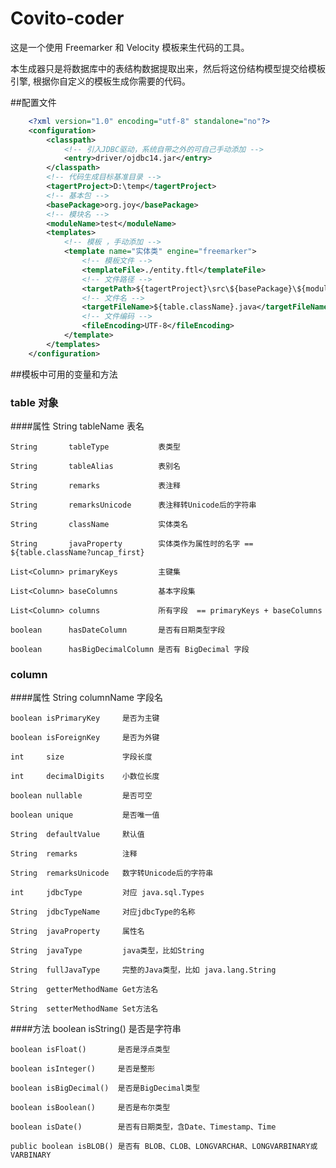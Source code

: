 Covito-coder
====
这是一个使用 Freemarker 和 Velocity 模板来生代码的工具。

本生成器只是将数据库中的表结构数据提取出来，然后将这份结构模型提交给模板引擎, 根据你自定义的模板生成你需要的代码。

##配置文件
```xml
    <?xml version="1.0" encoding="utf-8" standalone="no"?>
    <configuration>
        <classpath>
            <!-- 引入JDBC驱动，系统自带之外的可自己手动添加 -->
            <entry>driver/ojdbc14.jar</entry>
        </classpath>
        <!-- 代码生成目标基准目录 -->
        <tagertProject>D:\temp</tagertProject>
        <!-- 基本包 -->
        <basePackage>org.joy</basePackage>
        <!-- 模块名 -->
        <moduleName>test</moduleName>
        <templates>
            <!-- 模板 ，手动添加 -->
            <template name="实体类" engine="freemarker">
                <!-- 模板文件 -->
                <templateFile>./entity.ftl</templateFile>
                <!-- 文件路径 -->
                <targetPath>${tagertProject}\src\${basePackage}\${moduleName}\entity\</targetPath>
                <!-- 文件名 -->
                <targetFileName>${table.className}.java</targetFileName>
                <!-- 文件编码 -->
                <fileEncoding>UTF-8</fileEncoding>
            </template>
        </templates>
    </configuration>
```

##模板中可用的变量和方法
### table 对象
####属性
    String       tableName           表名

	String       tableType           表类型

	String       tableAlias          表别名

	String       remarks             表注释

	String       remarksUnicode      表注释转Unicode后的字符串

	String       className           实体类名

	String       javaProperty        实体类作为属性时的名字 == ${table.className?uncap_first}

	List<Column> primaryKeys         主键集

	List<Column> baseColumns         基本字段集

	List<Column> columns             所有字段  == primaryKeys + baseColumns

	boolean      hasDateColumn       是否有日期类型字段

	boolean      hasBigDecimalColumn 是否有 BigDecimal 字段

### column
####属性
	String	columnName       字段名

	boolean isPrimaryKey     是否为主键

	boolean isForeignKey     是否为外键

	int     size             字段长度

	int     decimalDigits    小数位长度

	boolean nullable         是否可空

	boolean unique           是否唯一值

	String  defaultValue     默认值

	String  remarks          注释

	String  remarksUnicode   数字转Unicode后的字符串

	int     jdbcType         对应 java.sql.Types

	String  jdbcTypeName     对应jdbcType的名称

	String  javaProperty     属性名

	String  javaType         java类型，比如String

	String  fullJavaType     完整的Java类型，比如 java.lang.String

	String  getterMethodName Get方法名

	String  setterMethodName Set方法名

####方法
	boolean isString()      是否是字符串

	boolean isFloat()       是否是浮点类型

	boolean isInteger()     是否是整形

	boolean isBigDecimal()  是否是BigDecimal类型

	boolean isBoolean()     是否是布尔类型

	boolean isDate()        是否有日期类型，含Date、Timestamp、Time

	public boolean isBLOB() 是否有 BLOB、CLOB、LONGVARCHAR、LONGVARBINARY或VARBINARY

